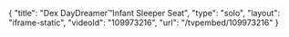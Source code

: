 {
    "title": "Dex DayDreamer&trade;Infant Sleeper Seat",
    "type": "solo",
    "layout": "iframe-static",
    "videoId": "109973216",
    "url": "\/tvpembed\/109973216"
}